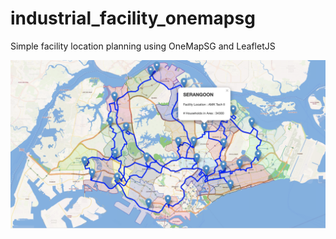 # industrial_facility_onemapsg
Simple facility location planning using OneMapSG and LeafletJS

![Alt text](./images/screenshot1.png?raw=true "Title")
